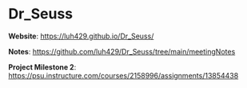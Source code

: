 # Dr_Seuss
**Website**: https://luh429.github.io/Dr_Seuss/

**Notes**: https://github.com/luh429/Dr_Seuss/tree/main/meetingNotes

**Project Milestone 2**: https://psu.instructure.com/courses/2158996/assignments/13854438
